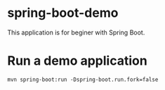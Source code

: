 # spring-boot-demo

This application is for beginer with Spring Boot.

# Run a demo application

```
mvn spring-boot:run -Dspring-boot.run.fork=false
```